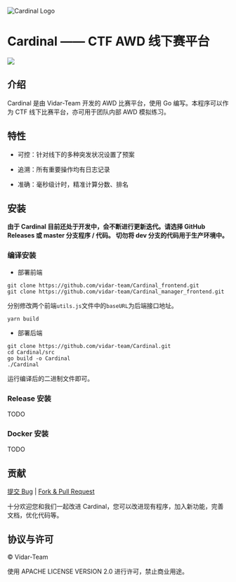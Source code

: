 ![Cardinal Logo](https://img.cdn.n3ko.co/lsky/2020/02/16/e75b82afd0932.png)

# Cardinal —— CTF AWD 线下赛平台

![](https://goreportcard.com/badge/github.com/vidar-team/Cardinal)

## 介绍

Cardinal 是由 Vidar-Team 开发的 AWD 比赛平台，使用 Go 编写。本程序可以作为 CTF 线下比赛平台，亦可用于团队内部 AWD 模拟练习。

## 特性

* 可控：针对线下的多种突发状况设置了预案

* 追溯：所有重要操作均有日志记录

* 准确：毫秒级计时，精准计算分数、排名

## 安装

**由于 Cardinal 目前还处于开发中，会不断进行更新迭代。请选择 GitHub Releases 或 master 分支程序 / 代码。
切勿将 dev 分支的代码用于生产环境中。** 

### 编译安装

* 部署前端
```
git clone https://github.com/vidar-team/Cardinal_frontend.git
git clone https://github.com/vidar-team/Cardinal_manager_frontend.git
```
分别修改两个前端`utils.js`文件中的`baseURL`为后端接口地址。
```
yarn build
```

* 部署后端
```
git clone https://github.com/vidar-team/Cardinal.git
cd Cardinal/src
go build -o Cardinal
./Cardinal
```
运行编译后的二进制文件即可。

### Release 安装

TODO
### Docker 安装

TODO

## 贡献

[提交 Bug](https://github.com/vidar-team/Cardinal/issues/new) | [Fork & Pull Request](https://github.com/vidar-team/Cardinal/fork)

十分欢迎您和我们一起改进 Cardinal，您可以改进现有程序，加入新功能，完善文档，优化代码等。

## 协议与许可

© Vidar-Team

使用 APACHE LICENSE VERSION 2.0 进行许可，禁止商业用途。